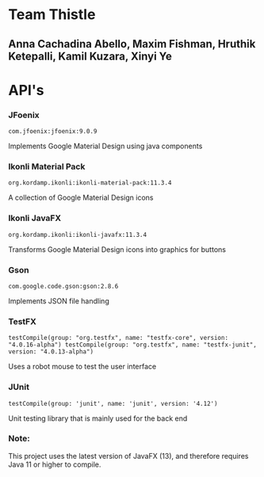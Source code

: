 # Team Thistle
## Anna Cachadina Abello, Maxim Fishman, Hruthik Ketepalli, Kamil Kuzara, Xinyi Ye

# API's
### JFoenix

`com.jfoenix:jfoenix:9.0.9`

Implements Google Material Design using java components


### Ikonli Material Pack

`org.kordamp.ikonli:ikonli-material-pack:11.3.4`

A collection of Google Material Design icons

### Ikonli JavaFX

`org.kordamp.ikonli:ikonli-javafx:11.3.4`

Transforms Google Material Design icons into graphics for buttons

### Gson

`com.google.code.gson:gson:2.8.6`

Implements JSON file handling

### TestFX

`testCompile(group: "org.testfx", name: "testfx-core", version: "4.0.16-alpha")
 testCompile(group: "org.testfx", name: "testfx-junit", version: "4.0.13-alpha")`

Uses a robot mouse to test the user interface

### JUnit

`testCompile(group: 'junit', name: 'junit', version: '4.12')`

Unit testing library that is mainly used for the back end

### Note:
This project uses the latest version of JavaFX (13), and therefore requires Java 11 or higher to compile.
